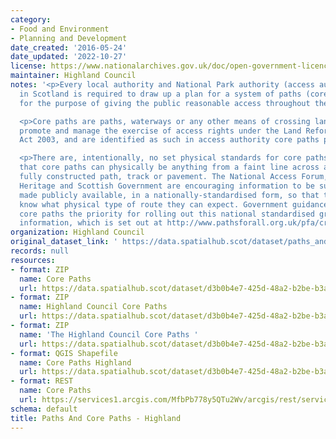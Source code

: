 ```yaml
---
category:
- Food and Environment
- Planning and Development
date_created: '2016-05-24'
date_updated: '2022-10-27'
license: https://www.nationalarchives.gov.uk/doc/open-government-licence/version/3/
maintainer: Highland Council
notes: '<p>Every local authority and National Park authority (access authorities)
  in Scotland is required to draw up a plan for a system of paths (core paths) sufficient
  for the purpose of giving the public reasonable access throughout their area. </p>

  <p>Core paths are paths, waterways or any other means of crossing land to facilitate,
  promote and manage the exercise of access rights under the Land Reform (Scotland)
  Act 2003, and are identified as such in access authority core paths plan.</p>

  <p>There are, intentionally, no set physical standards for core paths. This means
  that core paths can physically be anything from a faint line across a field to a
  fully constructed path, track or pavement. The National Access Forum, Scottish Natural
  Heritage and Scottish Government are encouraging information to be surveyed and
  made publicly available, in a nationally-standardised form, so that the public will
  know what physical type of route they can expect. Government guidance is making
  core paths the priority for rolling out this national standardised grading system
  information, which is set out at http://www.pathsforall.org.uk/pfa/creating-paths/path-grading-system.html                                                                                                                                                                                                                                                                                                                                                                                                                                                                                                                                                                                                                                                                                                                                                                                                                                                                                                                                                                                                                                                                                                                                                                                                                                                                                                                                                                                                                 </p>'
organization: Highland Council
original_dataset_link: ' https://data.spatialhub.scot/dataset/paths_and_core_paths-hi'
records: null
resources:
- format: ZIP
  name: Core Paths
  url: https://data.spatialhub.scot/dataset/d3b0b4e7-425d-48a2-b2be-b3a6e73fc8ff/resource/faaad279-812c-4ff6-aac1-a21e8af523a1/download/core_paths.shp
- format: ZIP
  name: Highland Council Core Paths
  url: https://data.spatialhub.scot/dataset/d3b0b4e7-425d-48a2-b2be-b3a6e73fc8ff/resource/349ddc0b-0b3b-449c-9aa2-b9ec13784776/download/core_paths.zip
- format: ZIP
  name: 'The Highland Council Core Paths '
  url: https://data.spatialhub.scot/dataset/d3b0b4e7-425d-48a2-b2be-b3a6e73fc8ff/resource/d0c883a9-c153-435a-999f-47ebd71319a5/download/highland-core-paths-zipped.zip
- format: QGIS Shapefile
  name: Core Paths Highland
  url: https://data.spatialhub.scot/dataset/d3b0b4e7-425d-48a2-b2be-b3a6e73fc8ff/resource/9b49d4ca-8200-4f1a-a32e-f45e0000e6aa/download/core_paths.shp
- format: REST
  name: Core Paths
  url: https://services1.arcgis.com/MfbPb778y5QTu2Wv/arcgis/rest/services/CorePaths/FeatureServer/0/query?outFields=*&where=1%3D1
schema: default
title: Paths And Core Paths - Highland
---
```

